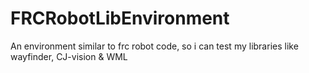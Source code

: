 # FRCRobotLibEnvironment
An environment similar to frc robot code, so i can test my libraries like wayfinder, CJ-vision &amp; WML
